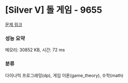 # [Silver V] 돌 게임 - 9655 

[문제 링크](https://www.acmicpc.net/problem/9655) 

### 성능 요약

메모리: 30852 KB, 시간: 72 ms

### 분류

다이나믹 프로그래밍(dp), 게임 이론(game_theory), 수학(math)

